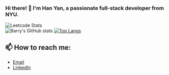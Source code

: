 ### Hi there! 👋 I'm Han Yan, a passionate full-stack developer from NYU. 

![Leetcode Stats](https://leetcard.jacoblin.cool/yanhan0121?site=cn&theme=dark,unicorn&ext=heatmap&border=0&radius=20)
<br>
![Barry's GitHub stats](https://github-readme-stats.vercel.app/api?username=barryyan0121&show_icons=true&theme=radical&count_private=true)
[![Top Langs](https://github-readme-stats.vercel.app/api/top-langs/?username=barryyan0121)](https://github.com/anuraghazra/github-readme-stats)

## 📫 How to reach me:

- [Email](mailto:yanhan0121@gmail.com)
- [LinkedIn](https://www.linkedin.com/in/han-yan-b90840249/)
<!--
**barryyan0121/barryyan0121** is a ✨ _special_ ✨ repository because its `README.md` (this file) appears on your GitHub profile.

Here are some ideas to get you started:

- 🔭 I’m currently working on ...
- 🌱 I’m currently learning ...
- 👯 I’m looking to collaborate on ...
- 🤔 I’m looking for help with ...
- 💬 Ask me about ...
- 📫 How to reach me: ...
- 😄 Pronouns: ...
- ⚡ Fun fact: ...
-->

